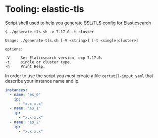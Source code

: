 Tooling: elastic-tls
===================

Script shell used to help you generate SSL/TLS config for Elasticsearch

`$ ./generate-tls.sh -v 7.17.0 -t cluster`

```
Usage: ./generate-tls.sh [-V <string>] [-t <single|cluster>]

options:

-V     Set Elaticsearch version, exp 7.17.0.
-t     single or cluster type.
-h     Print Help.
```

In order to use the script you *must* create a file `certutil-input.yaml` that describe your instance name and ip.

```yaml
instances:
  - name: "es_0"
    ip:
      - "x.x.x.x"
  - name: "es_1"
    ip:
      - "x.x.x.x"
  - name: "es_2"
    ip:
      - "x.x.x.x"
```
